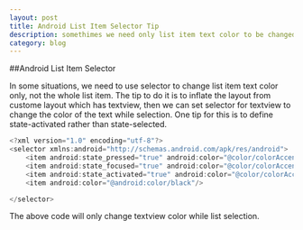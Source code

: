 ```yaml
---
layout: post
title: Android List Item Selector Tip
description: somethimes we need only list item text color to be changed while selection, here is the tip
category: blog
---
```

##Android List Item Selector 

In some situations, we need to use selector to change list item text color only, not the whole list item. The tip to do it is to inflate the layout from custome layout which has textview, then we can set selector for textview to change the color of the text while selection. One tip for this is to define state-activated rather than state-selected. 

~~~java
<?xml version="1.0" encoding="utf-8"?>
<selector xmlns:android="http://schemas.android.com/apk/res/android">
    <item android:state_pressed="true" android:color="@color/colorAccent"/>
    <item android:state_focused="true" android:color="@color/colorAccent"/>
    <item android:state_activated="true" android:color="@color/colorAccent"/>
    <item android:color="@android:color/black"/>

</selector>
~~~

The above code will only change textview color while list selection.


